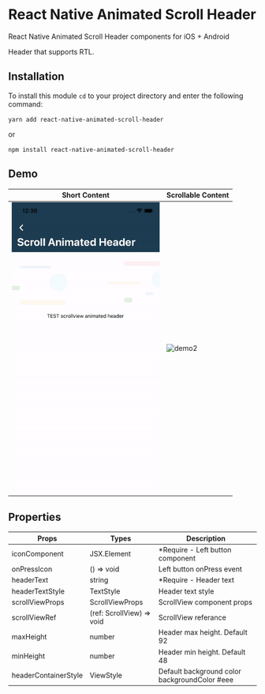# React Native Animated Scroll Header 

React Native Animated Scroll Header components for iOS + Android

Header that supports RTL. 

## Installation

To install this module `cd` to your project directory and enter the following command:

```
yarn add react-native-animated-scroll-header
```
or
```
npm install react-native-animated-scroll-header
```

## Demo 

| Short Content        | Scrollable Content                     |
-----------------------|----------------------------------------|
<img src="https://github.com/yakupdurmus/react-native-animated-scroll-header/blob/main/src/assets/demo1.gif" alt="demo1" width="300"/> | <img src="https://github.com/yakupdurmus/react-native-animated-scroll-header/blob/main/src/assets/demo2.gif" alt="demo2" width="300"/>



## Properties 

| Props                | Types                                  | Description                                                     |
|----------------------|----------------------------------------|-----------------------------------------------------------------|
| iconComponent        | JSX.Element                            | *Require - Left button component                                           |
| onPressIcon          |  () => void                 | Left button onPress event                                       |
| headerText           | string                                 | *Require - Header text                                                     |
| headerTextStyle      |  TextStyle                | Header text style                                               |
| scrollViewProps      |  ScrollViewProps            | ScrollView component props                                      |
| scrollViewRef        |  (ref: ScrollView) => void  | ScrollView referance                                            |
| maxHeight            |  number                   | Header max height. Default 92                                   |
| minHeight            |  number                     | Header min height. Default 48                                   |
| headerContainerStyle |  ViewStyle                 | Default background color backgroundColor #eee |





